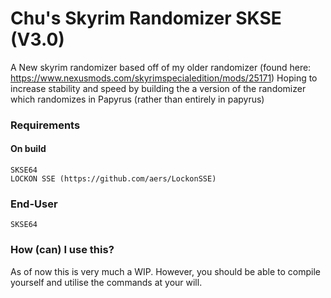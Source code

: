 # Chu's Skyrim Randomizer SKSE (V3.0)
  A New skyrim randomizer based off of my older randomizer (found here: https://www.nexusmods.com/skyrimspecialedition/mods/25171)
Hoping to increase stability and speed by building the a version of the randomizer which randomizes in Papyrus (rather than entirely in papyrus)

### Requirements
  #### On build
    SKSE64
    LOCKON SSE (https://github.com/aers/LockonSSE)
  ### End-User
    SKSE64
### How (can) I use this?
  As of now this is very much a WIP. However, you should be able to compile yourself and utilise the commands at your will.
